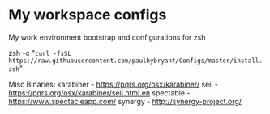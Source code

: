 My workspace configs
======

My work environment bootstrap and configurations for zsh

zsh -c "`curl -fsSL https://raw.githubusercontent.com/paulhybryant/Configs/master/install.zsh`"

Misc Binaries:
karabiner - https://pqrs.org/osx/karabiner/
seil - https://pqrs.org/osx/karabiner/seil.html.en
spectable - https://www.spectacleapp.com/
synergy - http://synergy-project.org/
